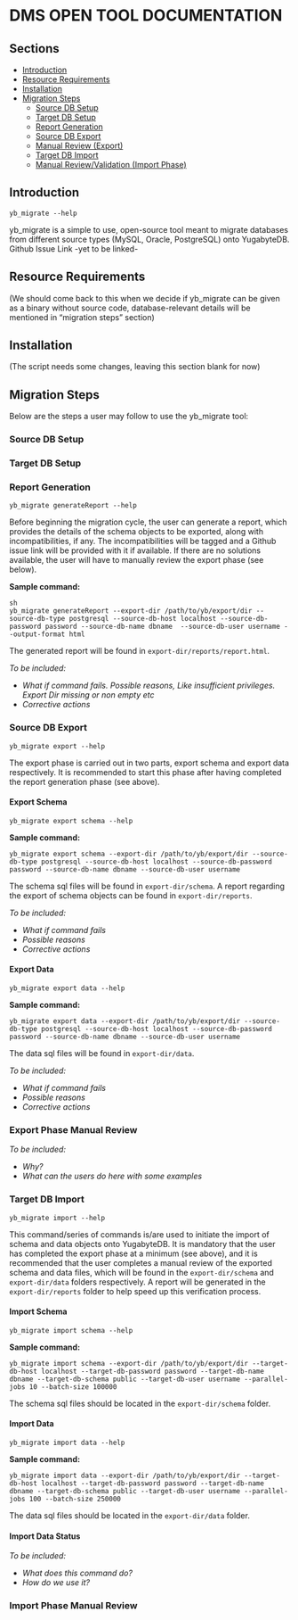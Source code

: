 # DMS OPEN TOOL DOCUMENTATION

## Sections
- [Introduction](#introduction)
- [Resource Requirements](#resource-requirements)
- [Installation](#installation)
- [Migration Steps](#migration-steps)
    - [Source DB Setup](#source-db-setup)
    - [Target DB Setup](#target-db-setup)
    - [Report Generation](#report-generation)
    - [Source DB Export](#source-db-export)
    - [Manual Review (Export)](#export-phase-manual-review)
    - [Target DB Import](#target-db-import)
    - [Manual Review/Validation (Import Phase)](#import-phase-manual-review)

## Introduction
`yb_migrate --help`

yb_migrate is a simple to use, open-source tool meant to migrate databases from different source types (MySQL, Oracle, PostgreSQL) onto YugabyteDB.
Github Issue Link -yet to be linked-

## Resource Requirements
(We should come back to this when we decide if yb_migrate can be given as a binary without source code, database-relevant details will be mentioned in “migration steps” section)

## Installation
(The script needs some changes, leaving this section blank for now)

## Migration Steps
Below are the steps a user may follow to use the yb_migrate tool:

### Source DB Setup

### Target DB Setup

### Report Generation

`yb_migrate generateReport --help`
	
Before beginning the migration cycle, the user can generate a report, which provides the details of the schema objects to be exported, along with incompatibilities, if any. The incompatibilities will be tagged and a Github issue link will be provided with it if available. If there are no solutions available, the user will have to manually review the export phase (see below).

**Sample command:**

```
sh
yb_migrate generateReport --export-dir /path/to/yb/export/dir --source-db-type postgresql --source-db-host localhost --source-db-password password --source-db-name dbname  --source-db-user username --output-format html
```

The generated report will be found in `export-dir/reports/report.html`.

*To be included:*
- *What if command fails. Possible reasons, Like insufficient privileges. Export Dir missing or non empty etc*
- *Corrective actions*

### Source DB Export

`yb_migrate export --help`

The export phase is carried out in two parts, export schema and export data respectively. It is recommended to start this phase after having completed the report generation phase (see above). 

#### Export Schema

`yb_migrate export schema --help`

**Sample command:**

```yb_migrate export schema --export-dir /path/to/yb/export/dir --source-db-type postgresql --source-db-host localhost --source-db-password password --source-db-name dbname --source-db-user username```

The schema sql files will be found in `export-dir/schema`. A report regarding the export of schema objects can be found in `export-dir/reports`.

*To be included:*
- *What if command fails*
- *Possible reasons*
- *Corrective actions*

#### Export Data

`yb_migrate export data --help`

**Sample command:**

```yb_migrate export data --export-dir /path/to/yb/export/dir --source-db-type postgresql --source-db-host localhost --source-db-password password --source-db-name dbname --source-db-user username```

The data sql files will be found in `export-dir/data`.

*To be included:*
- *What if command fails*
- *Possible reasons*
- *Corrective actions*

### Export Phase Manual Review
*To be included:*
- *Why?*
- *What can the users do here with some examples*

### Target DB Import

`yb_migrate import --help`

This command/series of commands is/are used to initiate the import of schema and data objects onto YugabyteDB. It is mandatory that the user has completed the export phase at a minimum (see above), and it is recommended that the user completes a manual review of the exported schema and data files, which will be found in the `export-dir/schema` and `export-dir/data` folders respectively. A report will be generated in the `export-dir/reports` folder to help speed up this verification process.

#### Import Schema

`yb_migrate import schema --help`

**Sample command:**

```yb_migrate import schema --export-dir /path/to/yb/export/dir --target-db-host localhost --target-db-password password --target-db-name dbname --target-db-schema public --target-db-user username --parallel-jobs 10 --batch-size 100000```

The schema sql files should be located in the `export-dir/schema` folder.

#### Import Data

`yb_migrate import data --help`

**Sample command:**

```yb_migrate import data --export-dir /path/to/yb/export/dir --target-db-host localhost --target-db-password password --target-db-name dbname --target-db-schema public --target-db-user username --parallel-jobs 100 --batch-size 250000```

The data sql files should be located in the `export-dir/data` folder.

#### Import Data Status
*To be included:*
- *What does this command do?*
- *How do we use it?*

### Import Phase Manual Review
